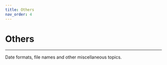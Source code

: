 ```yaml
---
title: Others
nav_order: 4
---
```


# Others

---

Date formats, file names and other miscellaneous topics.
